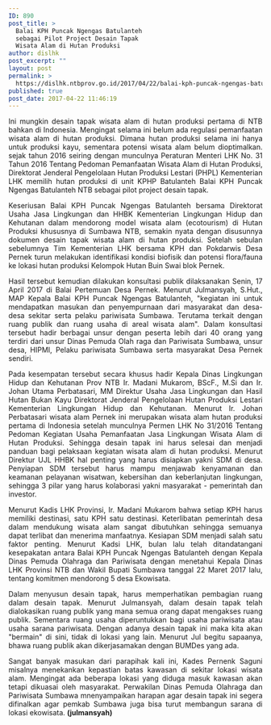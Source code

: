 ```yaml
---
ID: 890
post_title: >
  Balai KPH Puncak Ngengas Batulanteh
  sebagai Pilot Project Desain Tapak
  Wisata Alam di Hutan Produksi
author: dislhk
post_excerpt: ""
layout: post
permalink: >
  https://dislhk.ntbprov.go.id/2017/04/22/balai-kph-puncak-ngengas-batulanteh-sebagai-pilot-project-desain-tapak-wisata-alam-di-hutan-produksi/
published: true
post_date: 2017-04-22 11:46:19
---
```

<p style="text-align: justify;">Ini mungkin desain tapak wisata alam di hutan produksi pertama di NTB bahkan di Indonesia. Mengingat selama ini belum ada regulasi pemanfaatan wisata alam di hutan produksi. Dimana hutan produksi selama ini hanya untuk produksi kayu, sementara potensi wisata alam belum dioptimalkan. sejak tahun 2016 seiring dengan munculnya Peraturan Menteri LHK No. 31 Tahun 2016 Tentang Pedoman Pemanfaatan Wisata Alam di Hutan Produksi, Direktorat Jenderal Pengelolaan Hutan Produksi Lestari (PHPL) Kementerian LHK memilih hutan produksi di unit KPHP Batulanteh Balai KPH Puncak Ngengas Batulanteh NTB sebagai pilot project desain tapak.</p>
<p style="text-align: justify;">Keseriusan Balai KPH Puncak Ngengas Batulanteh bersama Direktorat Usaha Jasa Lingkungan dan HHBK Kementerian Lingkungan Hidup dan Kehutanan dalam mendorong model wisata alam (ecotourism) di Hutan Produksi khususnya di Sumbawa NTB, semakin nyata dengan disusunnya dokumen desain tapak wisata alam di hutan produksi. Setelah sebulan sebelumnya Tim Kementerian LHK bersama KPH dan Pokdarwis Desa Pernek turun melakukan identifikasi kondisi biofisik dan potensi flora/fauna ke lokasi hutan produksi Kelompok Hutan Buin Swai blok Pernek.</p>
<p style="text-align: justify;">Hasil tersebut kemudian dilakukan konsultasi publik dilaksanakan Senin, 17 April 2017 di Balai Pertemuan Desa Pernek. Menurut Julmansyah, S.Hut., MAP Kepala Balai KPH Puncak Ngengas Batulanteh, "kegiatan ini untuk mendapatkan masukan dan penyempurnaan dari masyarakat dan desa-desa sekitar serta pelaku pariwisata Sumbawa. Terutama terkait dengan ruang publik dan ruang usaha di areal wisata alam". Dalam konsultasi tersebut hadir berbagai unsur dengan peserta lebih dari 40 orang yang terdiri dari unsur Dinas Pemuda Olah raga dan Pariwisata Sumbawa, unsur desa, HIPMI, Pelaku pariwisata Sumbawa serta masyarakat Desa Pernek sendiri.</p>
<p style="text-align: justify;">Pada kesempatan tersebut secara khusus hadir Kepala Dinas Lingkungan Hidup dan Kehutanan Prov NTB Ir. Madani Mukarom, BScF., M.Si dan Ir. Johan Utama Perbatasari, MM Direktur Usaha Jasa Lingkungan dan Hasil Hutan Bukan Kayu Direktorat Jenderal Pengelolaan Hutan Produksi Lestari Kementerian Lingkungan Hidup dan Kehutanan. Menurut Ir. Johan Perbatasari wisata alam Pernek ini merupakan wisata alam hutan produksi pertama di Indonesia setelah munculnya Permen LHK No 31/2016 Tentang Pedoman Kegiatan Usaha Pemanfaatan Jasa Lingkungan Wisata Alam di Hutan Produksi. Sehingga desain tapak ini harus selesai dan menjadi panduan bagi pelaksaan kegiatan wisata alam di hutan produksi. Menurut Direktur UJL HHBK hal penting yang harus disiapkan yakni SDM di desa. Penyiapan SDM tersebut harus mampu menjawab kenyamanan dan keamanan pelayanan wisatwan, kebersihan dan keberlanjutan lingkungan, sehingga 3 pilar yang harus kolaborasi yakni masyarakat - pemerintah dan investor.</p>
<p style="text-align: justify;">Menurut Kadis LHK Provinsi, Ir. Madani Mukarom bahwa setiap KPH harus memiliki destinasi, satu KPH satu destinasi. Keterlibatan pemerintah desa dalam mendukung wisata alam sangat dibutuhkan sehingga semuanya dapat terlibat dan menerima manfaatnya. Kesiapan SDM menjadi salah satu faktor penting. Menurut Kadsi LHK, bulan lalu telah ditandatangani kesepakatan antara Balai KPH Puncak Ngengas Batulanteh dengan Kepala Dinas Pemuda Olahraga dan Pariwisata dengan menetahui Kepala Dinas LHK Provinsi NTB dan Wakil Bupati Sumbawa tanggal 22 Maret 2017 lalu, tentang komitmen mendorong 5 desa Ekowisata.</p>
<p style="text-align: justify;">Dalam menyusun desain tapak, harus memperhatikan pembagian ruang dalam desain tapak. Menurut Julmansyah, dalam desain tapak telah dialokasikan ruang publik yang mana semua orang dapat mengakses ruang publik. Sementara ruang usaha diperuntukkan bagi usaha pariwisata atau usaha sarana pariwisata. Dengan adanya desain tapak ini maka kita akan "bermain" di sini, tidak di lokasi yang lain. Menurut Jul begitu sapaanya, bhawa ruang publik akan dikerjasamakan dengan BUMDes yang ada.</p>
<p style="text-align: justify;">Sangat banyak masukan dari parapihak kali ini, Kades Pernenk Saguni misalnya menekankan kepastian batas kawasan di sekitar lokasi wisata alam. Mengingat ada beberapa lokasi yang diduga masuk kawasan akan tetapi dikuasai oleh masyarakat. Perwakilan Dinas Pemuda Olahraga dan Pariwisata Sumbawa mnenyampaikan harapan agar desain tapak ini segera difinalkan agar pemkab Sumbawa juga bisa turut membangun sarana di lokasi ekowisata. <strong>(julmansyah)</strong></p>